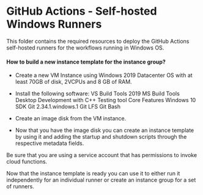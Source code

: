 <!--
    Licensed to the Apache Software Foundation (ASF) under one
    or more contributor license agreements.  See the NOTICE file
    distributed with this work for additional information
    regarding copyright ownership.  The ASF licenses this file
    to you under the Apache License, Version 2.0 (the
    "License"); you may not use this file except in compliance
    with the License.  You may obtain a copy of the License at

      http://www.apache.org/licenses/LICENSE-2.0

    Unless required by applicable law or agreed to in writing, software
    distributed under the License is distributed on an "AS IS" BASIS,
    WITHOUT WARRANTIES OR CONDITIONS OF ANY KIND, either express or implied.
    See the License for the specific language governing permissions and
    limitations under the License.
-->

# GitHub Actions - Self-hosted Windows Runners

This folder contains the required resources to deploy the GitHub Actions self-hosted runners for the workflows running in Windows OS.

#### How to build a new instance template for the instance group?

* Create a new VM Instance using Windows 2019 Datacenter OS with at least 70GB of disk, 2VCPUs and 8 GB of RAM.

* Install the following software:
    VS Build Tools 2019
    MS Build Tools
    Desktop Development with C++
    Testing tool Core Features
    Windows 10 SDK
    Git 2.34.1.windows.1
    Git LFS
    Git Bash

* Create an image disk from the VM instance.

* Now that you have the image disk you can create an instance template by using it and adding the startup and shutdown scripts through the respective metadata fields.

Be sure that you are using a service account that has permissions to invoke cloud functions.

Now that the instance template is ready you can use it to either run it independently for an individual runner or create an instance group for a set of runners.











